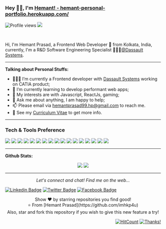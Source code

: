 ### Hey 👋🏽, I'm [Hemant! - hemant-personal-portfolio.herokuapp.com/](https://hemant-personal-portfolio.herokuapp.com/)  
![Profile views](https://gpvc.arturio.dev/imhkp4u)  <img src="https://img.shields.io/github/followers/imhkp4u?label=Follow" style=" float:left, margin-right:10px" /> 


<br/>

Hi, I'm Hemant Prasad, a Frontend Web Developer 🚀 from Kolkata, India, currently, I'm a  R&D Software Engineering Specialist 👨🏽‍💼[@Dassault Systems](https://www.3ds.com/). 

---
  
**Talking about Personal Stuffs:**

- 👨🏽‍💻 I’m currently a Frontend developer with [Dassault Systems](https://www.3ds.com/) working on CATIA product;
- 🌱 I’m currently learning to develop performant web apps; 
- 🤔 My interests are with Javascript, ReactJs, gaming;
- 💬 Ask me about anything, I am happy to help;
- 📫 Please email via hemantprasad99.hp@gmail.com to reach me.
- 📝 See my [Curriculum Vitae](https://drive.google.com/file/d/1KGnscUMWSzRXD7PQgN37vB0XKke7NdGQ/view?usp=sharing) to get more info.

---


### Tech & Tools Preference

<img src = "https://img.shields.io/badge/-HTML5-E34F26?style=flat&logo=html5&logoColor=white"> <img src = "https://img.shields.io/badge/-CSS3-1572B6?style=flat&logo=css3&logoColor=white">
<img src="https://img.shields.io/badge/-Bootstrap-563D7C?style=flat&logo=bootstrap&logoColor=white">
<img src="https://img.shields.io/badge/-JavaScript-eed718?style=flat&logo=javascript&logoColor=ffffff">
<img src="https://img.shields.io/badge/-React-000000?style=flat&logo=react&logoColor=00c8ff">
<img src="https://img.shields.io/badge/-MongoDB-4DB33D?style=flat&logo=mongodb&logoColor=FFFFFF">
<img src="https://img.shields.io/badge/-GraphQL-e535ab?style=flat&logo=graphql&logoColor=FFFFFF">
<img src="https://img.shields.io/badge/-MySQL-F29111?style=flat&logo=mysql&logoColor=FFFFFF">
<img src="https://img.shields.io/badge/-Express.js-787878?style=flat">
<img src="https://img.shields.io/badge/-Node.js-3C873A?style=flat&logo=Node.js&logoColor=white">
<img src="https://img.shields.io/badge/-Firebase-FFA611?style=flat&logo=firebase&logoColor=FFFFFF">
<img src="http://img.shields.io/badge/-Google%20Cloud%20Platform-4285F4?style=flat&logo=google%20cloud&logoColor=white">
<img src="https://img.shields.io/badge/-Progressive Web Apps-5A0FC8?style=flat">
<img src="http://img.shields.io/badge/-Git-F1502F?style=flat&logo=git&logoColor=FFFFFF">
<img src="http://img.shields.io/badge/-Github-000000?style=flat&logo=github&logoColor=FFFFFF">
<img src="http://img.shields.io/badge/-VS%20Code-007ACC?style=flat&logo=visual%20studio%20code&logoColor=white">
<img src="http://img.shields.io/badge/-Heroku-430098?style=flat&logo=heroku&logoColor=white">

---

**Github Stats:**

<p align="center">
  
  <img src="https://github-readme-stats.vercel.app/api?username=imhkp4u&hide=stars&show_icons=true&theme=dracula&line_height=32">
  <img src="https://github-readme-stats.vercel.app/api/top-langs/?username=imhkp4u&count_private=true&theme=dracula">

</p>

---

<p align="center">
  <i>Let's connect and chat! Find me on the web...</i>
  
   [![Linkedin Badge](https://img.shields.io/badge/-@hemant_prasad-blue?style=flat-square&logo=Linkedin&logoColor=white&link=https://www.linkedin.com/in/imhkp4u/)](https://www.linkedin.com/in/imhkp4u/) [![Twitter Badge](https://img.shields.io/badge/-@hemant_prasad-1ca0f1?style=flat-square&labelColor=1ca0f1&logo=twitter&logoColor=white&link=https://twitter.com/HemantP65524466)](https://twitter.com/HemantP65524466) [![Facebook Badge](https://img.shields.io/badge/-@____hemant____prasad____-3b5998?style=flat-square&labelColor=3b5998&logo=facebook&logoColor=white&link=https://www.facebook.com/imhkp4u)](https://www.facebook.com/imhkp4u)
    
    
  <p align="center">
    Show ❤️ by starring repositories you find good! 
    <br />
    ⭐️ From [Hemant Prasad](https://github.com/imhkp4u)
    <br />
    Also, star and fork this repository if you wish to give this new feature a try!
  </p>
</p>

<div align="right">
  
[![HitCount](http://hits.dwyl.com/imhkp4u/imhkp4u.svg)](http://hits.dwyl.com/imhkp4u/imhkp4u) [![Thanks!](https://img.shields.io/badge/Thanks%20for%20visiting-!-1EAEDB.svg)](https://hemant-personal-portfolio.herokuapp.com/)

</div>
